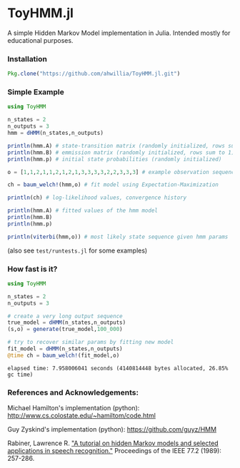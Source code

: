 # ToyHMM.jl
A simple Hidden Markov Model implementation in Julia. Intended mostly for educational purposes.

### Installation

```julia
Pkg.clone("https://github.com/ahwillia/ToyHMM.jl.git")
```

### Simple Example

```julia
using ToyHMM

n_states = 2
n_outputs = 3
hmm = dHMM(n_states,n_outputs)

println(hmm.A) # state-transition matrix (randomly initialized, rows sum to 1)
println(hmm.B) # emmission matrix (randomly initialized, rows sum to 1)
println(hmm.p) # initial state probabilities (randomly initialized)

o = [1,1,2,1,1,2,1,2,1,3,3,3,3,2,2,3,3,3] # example observation sequence

ch = baum_welch!(hmm,o) # fit model using Expectation-Maximization

println(ch) # log-likelihood values, convergence history

println(hmm.A) # fitted values of the hmm model
println(hmm.B)
println(hmm.p)

println(viterbi(hmm,o)) # most likely state sequence given hmm params
```

(also see `test/runtests.jl` for some examples)

### How fast is it?

```julia
using ToyHMM

n_states = 2
n_outputs = 3

# create a very long output sequence
true_model = dHMM(n_states,n_outputs)
(s,o) = generate(true_model,100_000)

# try to recover similar params by fitting new model
fit_model = dHMM(n_states,n_outputs)
@time ch = baum_welch!(fit_model,o)
```

`elapsed time: 7.958006041 seconds (4140814448 bytes allocated, 26.85% gc time)`

### References and Acknowledgements:

Michael Hamilton's implementation (python): http://www.cs.colostate.edu/~hamiltom/code.html

Guy Zyskind's implementation (python): https://github.com/guyz/HMM

Rabiner, Lawrence R. ["A tutorial on hidden Markov models and selected applications in speech recognition."](http://www.ece.ucsb.edu/Faculty/Rabiner/ece259/Reprints/tutorial%20on%20hmm%20and%20applications.pdf) Proceedings of the IEEE 77.2 (1989): 257-286.
